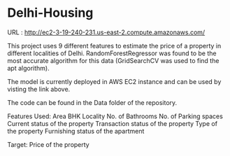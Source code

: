 # Delhi-Housing

URL : http://ec2-3-19-240-231.us-east-2.compute.amazonaws.com/

This project uses 9 different features to estimate the price of a property in different localities of Delhi. RandomForestRegressor was
found to be the most accurate algorithm for this data (GridSearchCV was used to find the apt algorithm).

The model is currently deployed in AWS EC2 instance and can be used by visting the link above.

The code can be found in the Data folder of the repository.

Features Used:
Area 
BHK
Locality
No. of Bathrooms
No. of Parking spaces
Current status of the property
Transaction status of the property
Type of the property
Furnishing status of the apartment

Target:
Price of the property
